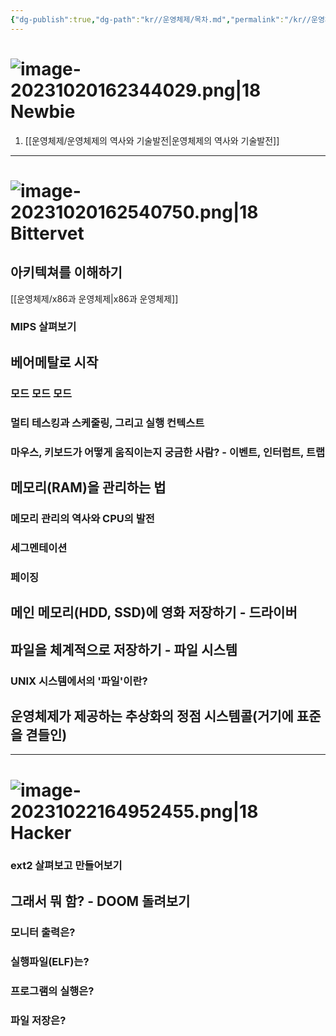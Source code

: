 ```yaml
---
{"dg-publish":true,"dg-path":"kr//운영체제/목차.md","permalink":"/kr//운영체제/목차/"}
---
```


# ![image-20231020162344029.png|18](/img/user/data/icon/%EB%AA%A9%EC%B0%A8/image-20231020162344029.png) Newbie
1. [[운영체제/운영체제의 역사와 기술발전\|운영체제의 역사와 기술발전]]


---------
# ![image-20231020162540750.png|18](/img/user/data/icon/%EB%AA%A9%EC%B0%A8/image-20231020162540750.png) Bittervet
## 아키텍쳐를 이해하기
[[운영체제/x86과 운영체제\|x86과 운영체제]]
### MIPS 살펴보기

## 베어메탈로 시작
### 모드 모드 모드
### 멀티 테스킹과 스케줄링, 그리고 실행 컨텍스트

### 마우스, 키보드가 어떻게 움직이는지 궁금한 사람? - 이벤트, 인터럽트, 트랩
## 메모리(RAM)을 관리하는 법
### 메모리 관리의 역사와 CPU의 발전
### 세그멘테이션
### 페이징

## 메인 메모리(HDD, SSD)에 영화 저장하기 - 드라이버

## 파일을 체계적으로 저장하기 - 파일 시스템

### UNIX 시스템에서의 '파일'이란?

## 운영체제가 제공하는 추상화의 정점 시스템콜(거기에 표준을 겯들인)



------
# ![image-20231022164952455.png|18](/img/user/C%20%EC%96%B8%EC%96%B4/assets/%EB%AA%A9%EC%B0%A8/image-20231022164952455.png) Hacker
### ext2 살펴보고 만들어보기
## 그래서 뭐 함? - DOOM 돌려보기
### 모니터 출력은?
### 실행파일(ELF)는?
### 프로그램의 실행은?
### 파일 저장은?